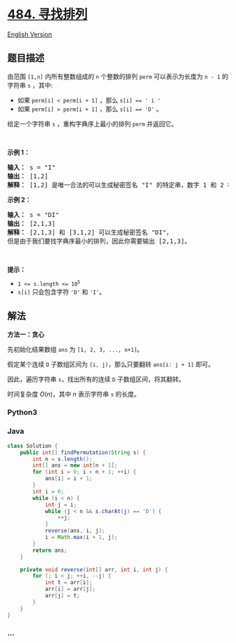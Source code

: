 # [484. 寻找排列](https://leetcode.cn/problems/find-permutation)

[English Version](/solution/0400-0499/0484.Find%20Permutation/README_EN.md)

## 题目描述

<!-- 这里写题目描述 -->

<p>由范围 <code>[1,n]</code> 内所有整数组成的 <code>n</code> 个整数的排列&nbsp;<code>perm</code>&nbsp;可以表示为长度为 <code>n - 1</code> 的字符串 <code>s</code> ，其中:</p>

<ul>
	<li>如果 <code>perm[i] &lt; perm[i + 1]</code> ，那么 <code>s[i] == ' i '</code></li>
	<li>如果&nbsp;<code>perm[i] &gt; perm[i + 1]</code>&nbsp;，那么 <code>s[i] == 'D'</code>&nbsp;。</li>
</ul>

<p>给定一个字符串 <code>s</code> ，重构字典序上最小的排列&nbsp;<code>perm</code>&nbsp;并返回它。</p>

<p>&nbsp;</p>

<p><strong>示例 1：</strong></p>

<pre>
<strong>输入：</strong> s = "I"
<strong>输出：</strong> [1,2]
<strong>解释：</strong> [1,2] 是唯一合法的可以生成秘密签名 "I" 的特定串，数字 1 和 2 构成递增关系。
</pre>

<p><strong>示例 2：</strong></p>

<pre>
<strong>输入：</strong> s = "DI"
<strong>输出：</strong> [2,1,3]
<strong>解释：</strong> [2,1,3] 和 [3,1,2] 可以生成秘密签名 "DI"，
但是由于我们要找字典序最小的排列，因此你需要输出 [2,1,3]。</pre>

<p>&nbsp;</p>

<p><strong>提示：</strong></p>

<ul>
	<li><code>1 &lt;= s.length &lt;= 10<sup>5</sup></code></li>
	<li><code>s[i]</code>&nbsp;只会包含字符 <code>'D'</code> 和 <code>'I'</code>。</li>
</ul>

## 解法

<!-- 这里可写通用的实现逻辑 -->

**方法一：贪心**

先初始化结果数组 `ans` 为 `[1, 2, 3, ..., n+1]`。

假定某个连续 `D` 子数组区间为 `[i, j)`，那么只要翻转 `ans[i: j + 1]` 即可。

因此，遍历字符串 `s`，找出所有的连续 `D` 子数组区间，将其翻转。

时间复杂度 $O(n)$，其中 $n$ 表示字符串 `s` 的长度。

<!-- tabs:start -->

### **Python3**

<!-- 这里可写当前语言的特殊实现逻辑 -->



### **Java**

<!-- 这里可写当前语言的特殊实现逻辑 -->

```java
class Solution {
    public int[] findPermutation(String s) {
        int n = s.length();
        int[] ans = new int[n + 1];
        for (int i = 0; i < n + 1; ++i) {
            ans[i] = i + 1;
        }
        int i = 0;
        while (i < n) {
            int j = i;
            while (j < n && s.charAt(j) == 'D') {
                ++j;
            }
            reverse(ans, i, j);
            i = Math.max(i + 1, j);
        }
        return ans;
    }

    private void reverse(int[] arr, int i, int j) {
        for (; i < j; ++i, --j) {
            int t = arr[i];
            arr[i] = arr[j];
            arr[j] = t;
        }
    }
}
```









### **...**

```

```


